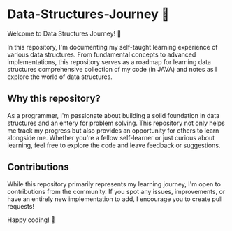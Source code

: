 # Data-Structures-Journey 🚀

Welcome to Data Structures Journey! 🚀

In this repository, I'm documenting my self-taught learning experience of various data structures. From fundamental concepts to advanced implementations, this repository serves as a roadmap for learning data structures comprehensive collection of my code (in JAVA) and notes as I explore the world of data structures.


## Why this repository?

As a programmer, I'm passionate about building a solid foundation in data structures and an entery for problem solving. This repository not only helps me track my progress but also provides an opportunity for others to learn alongside me. Whether you're a fellow self-learner or just curious about learning, feel free to explore the code and leave feedback or suggestions.

## Contributions

While this repository primarily represents my learning journey, I'm open to contributions from the community. If you spot any issues, improvements, or have an entirely new implementation to add, I encourage you to create pull requests!


Happy coding! 🌟
